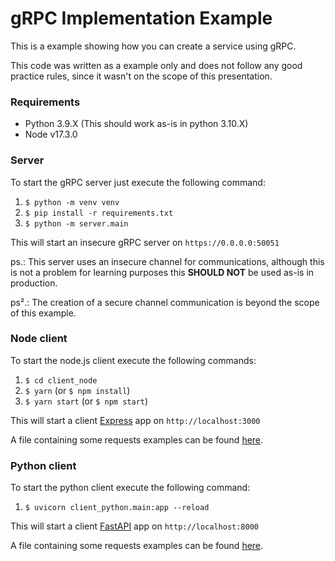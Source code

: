 # gRPC Implementation Example

This is a example showing how you can create a service using gRPC.

This code was written as a example only and does not follow any good practice rules, since it wasn't on the scope of
this presentation.

### Requirements

- Python 3.9.X (This should work as-is in python 3.10.X)
- Node v17.3.0

### Server

To start the gRPC server just execute the following command:

1. `$ python -m venv venv`
2. `$ pip install -r requirements.txt`
3. `$ python -m server.main`

This will start an insecure gRPC server on `https://0.0.0.0:50051`

ps.: This server uses an insecure channel for communications, although this is not a problem for learning purposes this **SHOULD NOT** be used as-is in production.

ps².: The creation of a secure channel communication is beyond the scope of this example.

### Node client

To start the node.js client execute the following commands:

1. `$ cd client_node`
2. `$ yarn` (or `$ npm install`)
3. `$ yarn start` (or `$ npm start`)

This will start a client [Express](https://expressjs.com/pt-br/) app on `http://localhost:3000`

A file containing some requests examples can be found [here](client_node/requests.http).

### Python client

To start the python client execute the following command:

1. `$ uvicorn client_python.main:app --reload`

This will start a client [FastAPI](https://fastapi.tiangolo.com) app on `http://localhost:8000`

A file containing some requests examples can be found [here](client_python/requests.http).